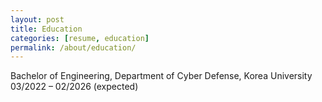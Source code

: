```yaml
---
layout: post
title: Education
categories: [resume, education]
permalink: /about/education/
---
```


Bachelor of Engineering, Department of Cyber Defense, Korea University  
03/2022 – 02/2026 (expected)
